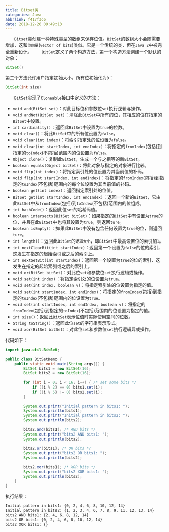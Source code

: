 ```yaml
---
title: Bitset类
categories: Java
abbrlink: f417f3c6
date: 2018-12-26 09:49:13
---
```

&emsp;&emsp;`Bitset`类创建一种特殊类型的数组来保存位值。`BitSet`的数组大小会随需要增加，这和`位向量`(`vector of bits`)类似。它是一个传统的类，但在`Java 2`中被完全重新设计。
&emsp;&emsp;`BitSet`定义了两个构造方法，第一个构造方法创建一个默认的对象：

``` java
BitSet()
```

第二个方法允许用户指定初始大小，所有位初始化为`0`：

``` java
BitSet(int size)
```

&emsp;&emsp;`BitSet`实现了`Cloneable`接口中定义的方法：

- `void and(BitSet set)`：对此目标位和参数位`set`执行逻辑与操作。
- `void andNot(BitSet set)`：清除此`BitSet`中所有的位，其相应的位在指定的`BitSet`中设置。
- `int cardinality()`：返回此`BitSet`中设置为`true`的位数。
- `void clear()`：将此`BitSet`中的所有位设置为`false`。
- `void clear(int index)`：将索引指定处的位设置为`false`。
- `void clear(int startIndex, int endIndex)`：将指定的`fromIndex`(包括)到指定的`toIndex`(不包括)范围内的位设置为`false`。
- `Object clone()`：复制此`BitSet`，生成一个与之相等的新`BitSet`。
- `boolean equals(Object bitSet)`：将此对象与指定的对象进行比较。
- `void flip(int index)`：将指定索引处的位设置为其当前值的补码。
- `void flip(int startIndex, int endIndex)`：将指定的`fromIndex`(包括)到指定的`toIndex`(不包括)范围内的每个位设置为其当前值的补码。
- `boolean get(int index)`：返回指定索引处的位值。
- `BitSet get(int startIndex, int endIndex)`：返回一个新的`BitSet`，它由此`BitSet`中从`fromIndex`(包括)到`toIndex`(不包括)范围内的位组成。
- `int hashCode()`：返回此位`set`的哈希码值。
- `boolean intersects(BitSet bitSet)`：如果指定的`BitSet`中有设置为`true`的位，并且在此`BitSet`中也将其设置为`true`，则返回`ture`。
- `boolean isEmpty()`：如果此`BitSet`中没有包含任何设置为`true`的位，则返回`ture`。
- `int length()`：返回此`BitSet`的`逻辑大小`，即`BitSet`中最高设置位的索引加`1`。
- `int nextClearBit(int startIndex)`：返回第一个设置为`false`的位的索引，这发生在指定的起始索引或之后的索引上。
- `int nextSetBit(int startIndex)`：返回第一个设置为`true`的位的索引，这发生在指定的起始索引或之后的索引上。
- `void or(BitSet bitSet)`：对此位`set`和参数位`set`执行逻辑或操作。
- `void set(int index)`：将指定索引处的位设置为`true`。
- `void set(int index, boolean v)`：将指定索引处的位设置为指定的值。
- `void set(int startIndex, int endIndex)`：将指定的`fromIndex`(包括)到指定的`toIndex`(不包括)范围内的位设置为`true`。
- `void set(int startIndex, int endIndex, boolean v)`：将指定的`fromIndex`(包括)到指定的`toIndex`(不包括)范围内的位设置为指定的值。
- `int size()`：返回此`BitSet`表示位值时实际使用空间的位数。
- `String toString()`：返回此位`set`的字符串表示形式。
- `void xor(BitSet bitSet)`：对此位`set`和参数位`set`执行逻辑异或操作。

代码如下：

``` java
import java.util.BitSet;
​
public class BitSetDemo {​
    public static void main(String args[]) {
        BitSet bits1 = new BitSet(16);
        BitSet bits2 = new BitSet(16);
​
        for (int i = 0; i < 16; i++) { /* set some bits */
            if ((i % 2) == 0) bits1.set(i);
            if ((i % 5) != 0) bits2.set(i);
        }
​
        System.out.print("Initial pattern in bits1: ");
        System.out.println(bits1);
        System.out.print("Initial pattern in bits2: ");
        System.out.println(bits2);
​
        bits2.and(bits1); /* AND bits */
        System.out.print("bits2 AND bits1: ");
        System.out.println(bits2);
​
        bits2.or(bits1); /* OR bits */
        System.out.print("bits2 OR bits1: ");
        System.out.println(bits2);
​
        bits2.xor(bits1); /* XOR bits */
        System.out.print("bits2 XOR bits1: ");
        System.out.println(bits2);
    }
}
```

执行结果：

``` bash
Initial pattern in bits1: {0, 2, 4, 6, 8, 10, 12, 14}
Initial pattern in bits2: {1, 2, 3, 4, 6, 7, 8, 9, 11, 12, 13, 14}
bits2 AND bits1: {2, 4, 6, 8, 12, 14}
bits2 OR bits1: {0, 2, 4, 6, 8, 10, 12, 14}
bits2 XOR bits1: {}
```